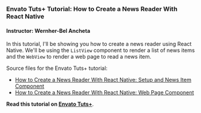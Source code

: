 ### Envato Tuts+ Tutorial: How to Create a News Reader With React Native

#### Instructor: Wernher-Bel Ancheta

In this tutorial, I'll be showing you how to create a news reader using React Native. We'll be using the `ListView` component to render a list of news items and the `WebView` to render a web page to read a news item.

Source files for the Envato Tuts+ tutorial:

- [How to Create a News Reader With React Native: Setup and News Item Component](http://code.tutsplus.com/tutorials/how-to-create-a-news-reader-with-react-native-setup-and-news-item-component--cms-25935)
- [How to Create a News Reader With React Native: Web Page Component](http://code.tutsplus.com/tutorials/how-to-create-a-news-reader-with-react-native-web-page-component--cms-25993)

**Read this tutorial on [Envato Tuts+](https://code.tutsplus.com)**.
